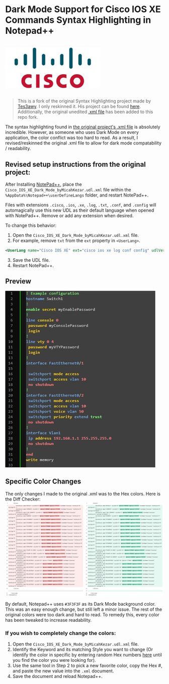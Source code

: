 # Dark Mode Support for Cisco IOS XE Commands Syntax Highlighting in Notepad++

<br />

<img src="assets/cisco-logo.png" alt="Cisco Logo" title="Cisco" width="300" style="display: block;"/>

<br />

> This is a fork of the original Syntax Highlighting project made by [Tes3awy](https://github.com/Tes3awy). I only reskinned it. His project can be found [here](https://github.com/Tes3awy/Cisco-IOS-XE-NotepadPlusPlus-Syntax-Highlight). Additionally, the original unedited [.xml file](original_files/original_Cisco_IOS_XE_byOsamaAbbas.udl.xml) has been added to this repo fork.  

The syntax highlighting found in [the original project's .xml file](https://github.com/Tes3awy/Cisco-IOS-XE-NotepadPlusPlus-Syntax-Highlight/blob/main/Cisco_IOS_XE_byOsamaAbbas.udl.xml) is absolutely incredible. However, as someone who uses Dark Mode on every application, the color conflict was too hard to read. As a result, I revised/reskinned the original .xml file to allow for dark mode compatability / readability. 

## Revised setup instructions from the original project:
After Installing [NotePad++](https://notepad-plus-plus.org/downloads/), place the `Cisco_IOS_XE_Dark_Mode_byMicahKezar.udl.xml` file within the `%AppData%\Notepad++\userDefineLangs` folder, and restart NotePad++.

Files with extensions `.cisco`, `.ios`, `.xe`, `.log`, `.txt`, `.conf`, and `.config` will automagically use this new UDL as their default language when opened with NotePad++. Remove or add any extension when desired.

To change this behavior:

1. Open the `Cisco_IOS_XE_Dark_Mode_byMicahKezar.udl.xml` file.
2. For example, remove `txt` from the `ext` property in `<UserLang>`.

```xml
<UserLang name="Cisco IOS XE" ext="cisco ios xe log conf config" udlVersion="2.0">
```

3. Save the UDL file.
4. Restart NotePad++.

## Preview

![Preview](assets/darkmodepreview.jpg)

## Specific Color Changes
The only changes I made to the original .xml was to the Hex colors. Here is the Diff Checker:  
![Diff](assets/diffchecker.jpg)

By default, Notepad++ uses `#3F3F3F` as its Dark Mode background color. This was an easy enough change, but still left a minor issue. The rest of the original colors were too dark and hard to read. To remedy this, every color has been tweaked to increase readability.

### If you wish to completely change the colors:

1. Open the `Cisco_IOS_XE_Dark_Mode_byMicahKezar.udl.xml` file.
2. Identify the Keyword and its matching Style you want to change (Or identify the color in specific by entering random Hex numbers [here](https://htmlcolorcodes.com/) until you find the color you were looking for).
3. Use the same tool in Step 2 to pick a new favorite color, copy the Hex #, and paste the new value into the `.xml` document. 
4. Save the document and reload Notepad++.
